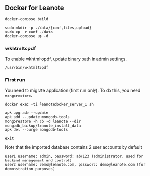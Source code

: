 ## Docker for Leanote

```
docker-compose build

sudo mkdir -p ./data/{conf,files,upload}
sudo cp -r conf ./data
docker-compose up -d
```

### wkhtmltopdf

To enable wkhtmltopdf, update binary path in admin settings.

```
/usr/bin/wkhtmltopdf
```

### First run

You need to migrate application (first run only). To do this, you need `mongorestore`.

```
docker exec -ti leanotedocker_server_1 sh

apk upgrade --update
apk add --update mongodb-tools
mongorestore -h db -d leanote --dir mongodb_backup/leanote_install_data
apk del --purge mongodb-tools

exit
```

Note that the imported database contains 2 user accounts by default

```
user1 username: admin, password: abc123 (administrator, used for backend management and control)  
user2 username: demo@leanote.com, password: demo@leanote.com (for demonstration purposes)
```

